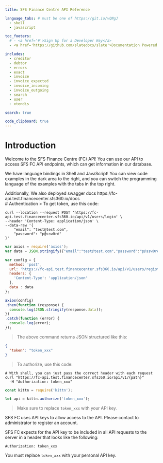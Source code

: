 ```yaml
---
title: SFS Finance Centre API Reference

language_tabs: # must be one of https://git.io/vQNgJ
  - shell
  - javascript

toc_footers:
  # - <a href='#'>Sign Up for a Developer Key</a>
  - <a href='https://github.com/slatedocs/slate'>Documentation Powered by Slate</a>

includes:
  - creditor
  - debtor
  - errors
  - exact
  - invoice
  - invoice_expected
  - invoice_incoming
  - invoice_outgoing
  - search
  - user
  - xtendis

search: true

code_clipboard: true
---
```


# Introduction

Welcome to the SFS Finance Centre (FC) API! You can use our API to access SFS FC API endpoints, which can get information in our database.

We have language bindings in Shell and JavaScript! You can view code examples in the dark area to the right, and you can switch the programming language of the examples with the tabs in the top right.

<aside class="success">
Additionally, We also deployed swagger docs https://fc-api.test.financecenter.sfs360.io/docs
</aside>
# Authentication
> To get token, use this code:

```shell
curl --location --request POST 'https://fc-api.test.financecenter.sfs360.io/api/v1/users/login' \
--header 'Content-Type: application/json' \
--data-raw '{
    "email": "test@test.com",
    "password": "p@ssw0rd"
}'
```

```javascript
var axios = require('axios');
var data = JSON.stringify({"email":"test@test.com","password":"p@ssw0rd"});

var config = {
  method: 'post',
  url: 'https://fc-api.test.financecenter.sfs360.io/api/v1/users/register',
  headers: { 
    'Content-Type': 'application/json'
  },
  data : data
};

axios(config)
.then(function (response) {
  console.log(JSON.stringify(response.data));
})
.catch(function (error) {
  console.log(error);
});

```
> The above command returns JSON structured like this:

```json
{
  "token": "token_xxx"
}
```
> To authorize, use this code:

```shell
# With shell, you can just pass the correct header with each request
curl "https://fc-api.test.financecenter.sfs360.io/api/v1/{path}"
  -H "Authorization: token_xxx"
```

```javascript
const kittn = require('kittn');

let api = kittn.authorize('token_xxx');
```

> Make sure to replace `token_xxx` with your API key.

SFS FC uses API keys to allow access to the API. Please contact to administrator to register an account.

SFS FC expects for the API key to be included in all API requests to the server in a header that looks like the following:

`Authorization: token_xxx`

<aside class="notice">
You must replace <code>token_xxx</code> with your personal API key.
</aside>
